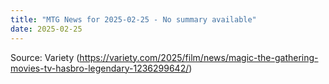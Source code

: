 ```yaml
---
title: "MTG News for 2025-02-25 - No summary available"
date: 2025-02-25
---
```




Source: Variety (https://variety.com/2025/film/news/magic-the-gathering-movies-tv-hasbro-legendary-1236299642/)
